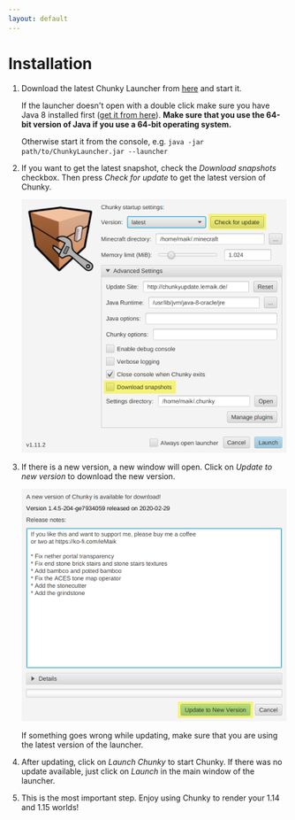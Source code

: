 ```yaml
---
layout: default
---
```


# Installation

1. Download the latest Chunky Launcher from [here](https://chunkyupdate.lemaik.de/ChunkyLauncher.jar) and start it.

   If the launcher doesn't open with a double click make sure you have Java 8 installed first ([get it from here](https://www.java.com/en/download/manual.jsp)). **Make sure that you use the 64-bit version of Java if you use a 64-bit operating system.**
   
   Otherwise start it from the console, e.g. `java -jar path/to/ChunkyLauncher.jar --launcher`

2. If you want to get the latest snapshot, check the _Download snapshots_ checkbox. Then press _Check for update_ to get the latest version of Chunky.

   ![](/assets/img/chunky-step2.png)

3. If there is a new version, a new window will open. Click on _Update to new version_ to download the new version.

   ![](/assets/img/chunky-step3.png)

   If something goes wrong while updating, make sure that you are using the latest version of the launcher.

4. After updating, click on _Launch Chunky_ to start Chunky. If there was no update available, just click on _Launch_ in the main window of the launcher.

5. This is the most important step. Enjoy using Chunky to render your 1.14 and 1.15 worlds!
